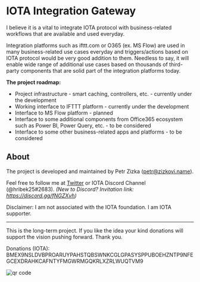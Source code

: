# IOTA Integration Gateway
I believe it is a vital to integrate IOTA protocol with business-related workflows that are available and used everyday.

Integration platforms such as ifttt.com or O365 (ex. MS Flow) are used in many business-related use cases everyday and triggers/actions based on IOTA protocol would be very good addition to them. Needless to say, it will enable wide range of additional use cases based on thousands of  third-party components that are solid part of the integration platforms today.

**The project roadmap:**
* Project infrastructure  - smart caching, controllers, etc.  - currently under the development
* Working interface to IFTTT platform - currently under the development
* Interface to MS Flow platform - planned
* Interface to some additional components from Office365 ecosystem such as Power BI, Power Query, etc. - to be considered
* Interface to some other business-related apps and platforms - to be considered

## About
The project is developed and maintained by Petr Zizka (petr@zizkovi.name).

Feel free to follow me at [Twitter](https://twitter.com/petrzizka) or IOTA Discord Channel (@hribek25#2683).
*(New to Discord? Invitation link: https://discord.gg/fNGZXvh)*

Disclaimer: I am not associated with the IOTA foundation. I am IOTA supporter.

----
This is the long-term project. If you like the idea your kind donations will support the vision pushing forward. Thank you.

Donations (IOTA):
BMEX9NSLDVBPROARUYPAHSTQBSWNKCGLGPASYSPPUBOEHZNTP9NFEGCEXDRAHKCAFNTYFMGWRMGQKRLXZRLWUQTVM9

![qr code](http://api.qrserver.com/v1/create-qr-code/?color=000000&bgcolor=FFFFFF&data=BMEX9NSLDVBPROARUYPAHSTQBSWNKCGLGPASYSPPUBOEHZNTP9NFEGCEXDRAHKCAFNTYFMGWRMGQKRLXZRLWUQTVM9&qzone=1&margin=0&size=120x120&ecc=L "donation address in QR code")
